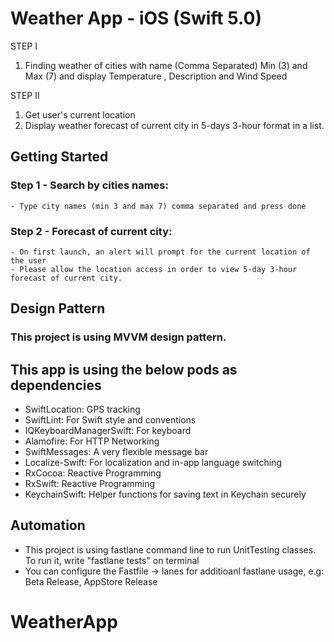
# Weather App - iOS (Swift 5.0)

STEP I 
1. Finding weather of cities with name (Comma Separated) Min (3) and Max (7) and display Temperature , Description and Wind Speed

STEP II
1. Get user's current location
2. Display weather forecast of current city in 5-days 3-hour format in a list.

## Getting Started

### Step 1 - Search by cities names: 
    - Type city names (min 3 and max 7) comma separated and press done 
    
### Step 2 - Forecast of current city: 
    - On first launch, an alert will prompt for the current location of the user
    - Please allow the location access in order to view 5-day 3-hour forecast of current city.

## Design Pattern
### This project is using MVVM design pattern.

## This app is using the below pods as dependencies

  - SwiftLocation: GPS tracking
  - SwiftLint: For Swift style and conventions
  - IQKeyboardManagerSwift: For keyboard
  - Alamofire: For HTTP Networking
  - SwiftMessages: A very flexible message bar
  - Localize-Swift: For localization and in-app language switching
  - RxCocoa: Reactive Programming
  - RxSwift: Reactive Programming
  - KeychainSwift: Helper functions for saving text in Keychain securely

## Automation
- This project is using fastlane command line to run UnitTesting classes. To run it, write "fastlane tests" on terminal
- You can configure the Fastfile -> lanes for additioanl fastlane usage, e.g: Beta Release, AppStore Release
# WeatherApp
